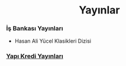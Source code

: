 <div align="center">
  
# Yayınlar

</div>

### İş Bankası Yayınları 

- Hasan Ali Yücel Klasikleri Dizisi

  

### [Yapı Kredi Yayınları](Content/Sample-2.md)

